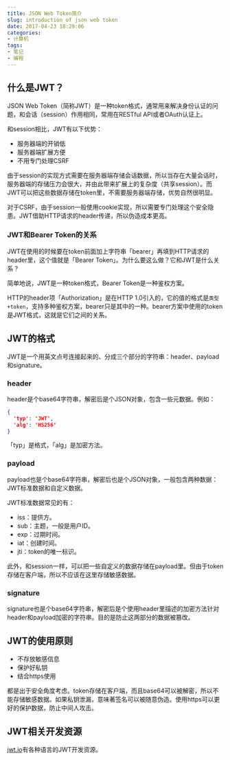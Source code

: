 ```yaml
---
title: JSON Web Token简介
slug: introduction of json web token
date: 2017-04-23 18:29:06
categories:
- 计算机
tags:
- 笔记
- 编程
---
```


## 什么是JWT？

JSON Web Token（简称JWT）是一种token格式，通常用来解决身份认证的问题，和会话（session）作用相同，常用在RESTful API或者OAuth认证上。

和session相比，JWT有以下优势：

* 服务器端的开销低
* 服务器端扩展方便
* 不用专门处理CSRF

由于session的实现方式需要在服务器端存储会话数据，所以当存在大量会话时，服务器端的存储压力会很大，并由此带来扩展上的复杂度（共享session）。而JWT可以把这些数据存储在token里，不需要服务器端存储，优势自然很明显。

对于CSRF，由于session一般使用cookie实现，所以需要专门处理这个安全隐患。JWT借助HTTP请求的header传递，所以伪造成本更高。

### JWT和Bearer Token的关系
JWT在使用的时候要在token前面加上字符串「bearer」再填到HTTP请求的header里，这个值就是「Bearer Token」。为什么要这么做？它和JWT是什么关系？

简单地说，JWT是一种token格式，Bearer Token是一种鉴权方案。

HTTP的header项「Authorization」是在HTTP 1.0引入的，它的值的格式是`类型+token`，支持多种鉴权方案，bearer只是其中的一种。bearer方案中使用的token是JWT格式，这就是它们之间的关系。

## JWT的格式

JWT是一个用英文点号连接起来的、分成三个部分的字符串：header、payload和signature。

### header
header是个base64字符串，解密后是个JSON对象，包含一些元数据。例如：
```json
{
  'typ': 'JWT',
  'alg': 'HS256'
}
```
「typ」是格式，「alg」是加密方法。

### payload
payload也是个base64字符串，解密后也是个JSON对象，一般包含两种数据：JWT标准数据和自定义数据。

JWT标准数据常见的有：
* iss：提供方。
* sub：主题，一般是用户ID。
* exp：过期时间。
* iat：创建时间。
* jti：token的唯一标识。

此外，和session一样，可以把一些自定义的数据存储在payload里。但由于token存储在客户端，所以不应该在这里存储敏感数据。

### signature
signature也是个base64字符串，解密后是个使用header里描述的加密方法针对header和payload加密的字符串。目的是防止这两部分的数据被篡改。

## JWT的使用原则

* 不存放敏感信息
* 保护好私钥
* 结合https使用

都是出于安全角度考虑。token存储在客户端，而且base64可以被解密，所以不能存储敏感数据。如果私钥泄漏，意味著签名可以被随意伪造。使用https可以更好的保护数据，防止中间人攻击。

## JWT相关开发资源

[jwt.io](https://jwt.io/)有各种语言的JWT开发资源。

